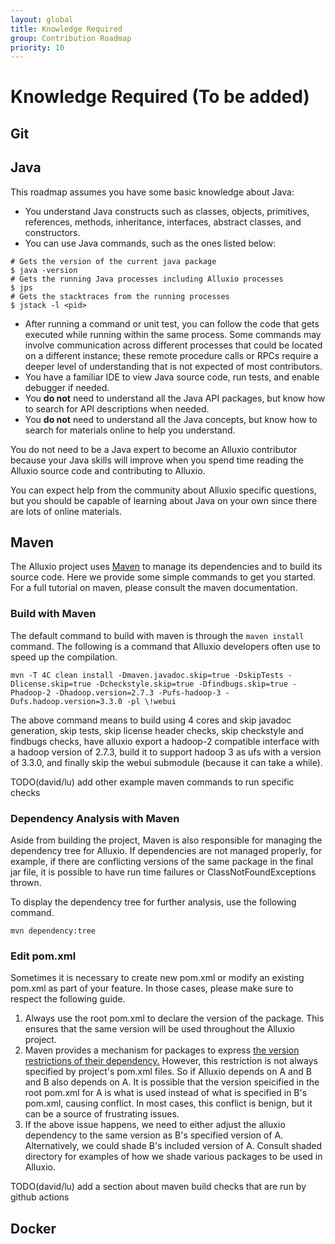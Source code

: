 ```yaml
---
layout: global
title: Knowledge Required
group: Contribution Roadmap
priority: 10
---
```

# Knowledge Required (To be added)

## Git

## Java

This roadmap assumes you have some basic knowledge about Java:
* You understand Java constructs such as classes, objects, primitives, references, methods, 
inheritance, interfaces, abstract classes, and constructors.
* You can use Java commands, such as the ones listed below:
```
# Gets the version of the current java package 
$ java -version 
# Gets the running Java processes including Alluxio processes
$ jps
# Gets the stacktraces from the running processes
$ jstack -l <pid>
```
* After running a command or unit test, you can follow the code that gets executed while running within the same process. 
Some commands may involve communication across different processes that could be located on a different instance; 
these remote procedure calls or RPCs require a deeper level of understanding that is not expected of most contributors.
* You have a familiar IDE to view Java source code, run tests, and enable debugger if needed.
* You **do not** need to understand all the Java API packages, but know how to search for API descriptions when needed.
* You **do not** need to understand all the Java concepts, but know how to search for materials online to help you understand.

You do not need to be a Java expert to become an Alluxio contributor because your Java skills
will improve when you spend time reading the Alluxio source code and contributing to Alluxio.

You can expect help from the community about Alluxio specific questions, but you should be capable of 
learning about Java on your own since there are lots of online materials.

## Maven
The Alluxio project uses [Maven](https://maven.apache.org/) to manage its dependencies and to build its source code. 
Here we provide some simple commands to get you started.
For a full tutorial on maven, please consult the maven documentation.

### Build with Maven
The default command to build with maven is through the `maven install` command.
The following is a command that Alluxio developers often use to speed up the compilation. 

```console
mvn -T 4C clean install -Dmaven.javadoc.skip=true -DskipTests -Dlicense.skip=true -Dcheckstyle.skip=true -Dfindbugs.skip=true -Phadoop-2 -Dhadoop.version=2.7.3 -Pufs-hadoop-3 -Dufs.hadoop.version=3.3.0 -pl \!webui
```

The above command means to build using 4 cores and skip javadoc generation, skip tests, skip license header checks, skip checkstyle and findbugs checks, have alluxio export a hadoop-2 compatible interface with a hadoop version of 2.7.3, build it to support hadoop 3 as ufs with a version of 3.3.0, and finally skip the webui submodule (because it can take a while).

TODO(david/lu) add other example maven commands to run specific checks

### Dependency Analysis with Maven
Aside from building the project, Maven is also responsible for managing the dependency tree for Alluxio.
If dependencies are not managed properly, for example, if there are conflicting versions of the same package in the final jar file, it is possible to have run time failures or ClassNotFoundExceptions thrown. 

To display the dependency tree for further analysis, use the following command. 

```console
mvn dependency:tree
```

### Edit pom.xml
Sometimes it is necessary to create new pom.xml or modify an existing pom.xml as part of your feature.
In those cases, please make sure to respect the following guide.

1. Always use the root pom.xml to declare the version of the package. This ensures that the same version will be used throughout the Alluxio project. 
2. Maven provides a mechanism for packages to express [the version restrictions of their dependency.](https://maven.apache.org/pom.html#dependency-version-requirement-specification) However, this restriction is not always specified by project's pom.xml files. So if Alluxio depends on A and B and B also depends on A. It is possible that the version speicified in the root pom.xml for A is what is used instead of what is specified in B's pom.xml, causing conflict. In most cases, this conflict is benign, but it can be a source of frustrating issues.
3. If the above issue happens, we need to either adjust the alluxio dependency to the same version as B's specified version of A. Alternatively, we could shade B's included version of A. Consult shaded directory for examples of how we shade various packages to be used in Alluxio.

TODO(david/lu) add a section about maven build checks that are run by github actions

## Docker
